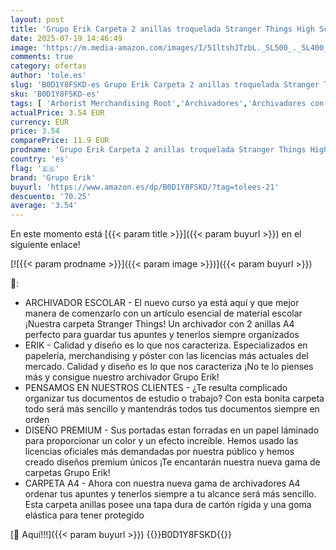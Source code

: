 ```yaml
---
layout: post
title: 'Grupo Erik Carpeta 2 anillas troquelada Stranger Things High School - Archivador A4 - Carpeta anillas tapa dura/Archivador Stranger Things  Carpeta anillas A4 - Vuelta al cole material escolar'
date: 2025-07-19 14:46:49
image: 'https://m.media-amazon.com/images/I/51ltshJTzbL._SL500_._SL400_.jpg'
comments: true
category: ofertas
author: 'tole.es'
slug: 'B0D1Y8FSKD-es Grupo Erik Carpeta 2 anillas troquelada Stranger Things...'
sku: 'B0D1Y8FSKD-es'
tags: [ 'Arborist Merchandising Root','Archivadores','Archivadores con anillas','Archivadores y accesorios','Carpetas de anillas en O','Material de oficina','Oficina y papelería','Outlet Oficina y papelería','Self Service','Special Features Stores','ea2646c3-be00-45fe-8702-34c4f95305c9_0','ea2646c3-be00-45fe-8702-34c4f95305c9_701','escolar','grupo erik','material','🇪🇸', ]
actualPrice: 3.54 EUR
currency: EUR
price: 3.54
comparePrice: 11.9 EUR
prodname: 'Grupo Erik Carpeta 2 anillas troquelada Stranger Things High School - Archivador A4 - Carpeta anillas tapa dura/Archivador Stranger Things  Carpeta anillas A4 - Vuelta al cole material escolar'
country: 'es'
flag: '🇪🇸'
brand: 'Grupo Erik'
buyurl: 'https://www.amazon.es/dp/B0D1Y8FSKD/?tag=tolees-21'
descuento: '70.25'
average: '3.54'
---
```


En este momento está [{{< param title >}}]({{< param buyurl >}}) en el siguiente enlace!

[![{{< param prodname >}}]({{< param image >}})]({{< param buyurl >}})

🔎:

- ARCHIVADOR ESCOLAR - El nuevo curso ya está aquí y que mejor manera de comenzarlo con un artículo esencial de material escolar ¡Nuestra carpeta Stranger Things! Un archivador con 2 anillas A4 perfecto para guardar tus apuntes y tenerlos siempre organizados
- ERIK - Calidad y diseño es lo que nos caracteriza. Especializados en papelería, merchandising y póster con las licencias más actuales del mercado. Calidad y diseño es lo que nos caracteriza ¡No te lo pienses más y consigue nuestro archivador Grupo Erik!
- PENSAMOS EN NUESTROS CLIENTES - ¿Te resulta complicado organizar tus documentos de estudio o trabajo? Con esta bonita carpeta todo será más sencillo y mantendrás todos tus documentos siempre en orden
- DISEÑO PREMIUM - Sus portadas estan forradas en un papel láminado para proporcionar un color y un efecto increíble. Hemos usado las licencias oficiales más demandadas por nuestra público y hemos creado diseños premium únicos ¡Te encantarán nuestra nueva gama de carpetas Grupo Erik!
- CARPETA A4 - Ahora con nuestra nueva gama de archivadores A4 ordenar tus apuntes y tenerlos siempre a tu alcance será más sencillo. Esta carpeta anillas posee una tapa dura de cartón rígida y una goma elástica para tener protegido

[🛒 Aquí!!!]({{< param buyurl >}})
{{<world>}}B0D1Y8FSKD{{</world>}}
